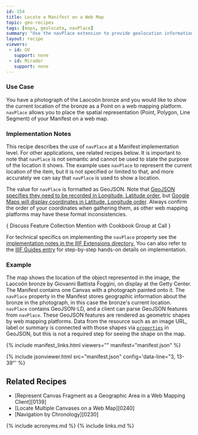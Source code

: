 ```yaml
---
id: 154
title: Locate a Manifest on a Web Map
topic: geo-recipes
tags: [maps, geolocate, navPlace]
summary: "Use the navPlace extension to provide geolocation information about an IIIF Presentation API 3.0 Manifest."
layout: recipe
viewers:
 - id: UV
   support: none
 - id: Mirador
   support: none
---
```


### Use Case
You have a photograph of the Laocoön bronze and you would like to show the current location of the bronze as a Point on a web mapping platform. `navPlace` allows you to place the spatial representation (Point, Polygon, Line Segment) of your Manifest on a web map. 


### Implementation Notes
This recipe describes the use of `navPlace` at a Manifest implementation level. For other applications, see related recipes below. It is important to note that `navPlace` is not semantic and cannot be used to state the purpose of the location it shows. The example uses `navPlace` to represent the current location of the item, but it is not specified or limited to that, and more accurately we can say that `navPlace` is used to show a location.

The value for `navPlace` is formatted as GeoJSON. Note that [GeoJSON specifies they need to be recorded in Longitude, Latitude order](https://datatracker.ietf.org/doc/html/rfc7946#section-3.1.1
), but [Google Maps will display coordinates in Latitude, Longitude order](https://developers.google.com/maps/documentation/javascript/reference/coordinates
). Always confirm the order of your coordinates when gathering them, as other web mapping platforms may have these format inconsistencies.

{ Discuss Feature Collection Mention with Cookbook Group at Call }

For technical specifics on implementing the `navPlace` property see the [implementation notes in the IIIF Extensions directory.](https://iiif.io/api/extension/navplace/#5-implementation-notes) You can also refer to the [IIIF Guides entry](https://guides.iiif.io/guides/navplace/) for step-by-step hands-on details on implementation.


### Example
The map shows the location of the object represented in the image, the Laocoön bronze by Giovanni Battista Foggini, on display at the Getty Center. 
The Manifest contains one Canvas with a photograph painted onto it. The `navPlace` property in the Manifest stores geographic information about the bronze in the photograph, in this case the bronze's current location. `navPlace` contains GeoJSON-LD, and a client can parse GeoJSON features from `navPlace`. These GeoJSON features are rendered as geometric shapes by web mapping platforms. Data from the resource such as an image URL, label or summary is connected with those shapes via [`properties`](https://tools.ietf.org/html/rfc7946#section-3.2) in GeoJSON, but this is not a required step for seeing the shape on the map.

{% include manifest_links.html viewers="" manifest="manifest.json" %}

{% include jsonviewer.html src="manifest.json" config='data-line="3, 13-39"' %}

## Related Recipes
* [Represent Canvas Fragment as a Geographic Area in a Web Mapping Client][0139]
* [Locate Multiple Canvases on a Web Map][0240]
* [Navigation by Chronology][0230]

{% include acronyms.md %}
{% include links.md %}
